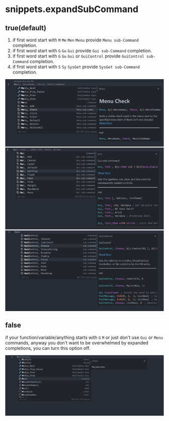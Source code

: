 # snippets.expandSubCommand

## true(default)

1. if first word start with `M` `Me` `Men` `Menu` provide `Menu sub-Command` completion.
2. if first word start with `G` `Gu` `Gui` provide `Gui sub-Command` completion.
3. if first word start with `G` `Gu` `Gui` or `GuiControl` provide `GuiControl sub-Command` completion.
4. if first word start with `S` `Sy` `SysGet` provide `SysGet sub-Command` completion.

![exp menu command expand](../../image/snippets.expandSubCommand/true-menu.png)
![exp gui command expand](../../image/snippets.expandSubCommand/true-gui.png)
![exp guiControl command expand](../../image/snippets.expandSubCommand/true-guiControl.png)

## false

if your function/variable/anything starts with `G` `M` or just don't use `Gui` or `Menu` commands,
anyway you don't want to be overwhelmed by expanded completions, you can turn this option off.

![exp img](../../image/snippets.expandSubCommand/false.png)

